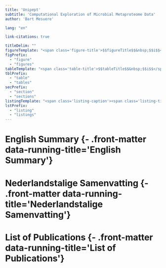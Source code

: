 ```yaml
---
title: 'Unipept'
subtitle: 'Computational Exploration of Microbial Metaproteome Data'
author: 'Bart Mesuere'

lang: "en"

link-citations: true

titleDelim: ""
figureTemplate: "<span class='figure-title'>$$figureTitle$$&nbsp;$$i$$</span> $$t$$"
figPrefix:
  - "figure"
  - "figures"
tableTemplate: "<span class='table-title'>$$tableTitle$$&nbsp;$$i$$</span> $$t$$"
tblPrefix:
  - "table"
  - "tables"
secPrefix:
  - "section"
  - "sections"
listingTemplate: "<span class='listing-caption'><span class='listing-title'>$$listingTitle$$&nbsp;$$i$$</span> $$t$$</span>"
lstPrefix:
  - "listing"
  - "listings"
---
```

# English Summary {- .front-matter data-running-title='English Summary'}
# Nederlandstalige Samenvatting {- .front-matter data-running-title='Nederlandstalige Samenvatting'}
# List of Publications {- .front-matter data-running-title='List of Publications'}
